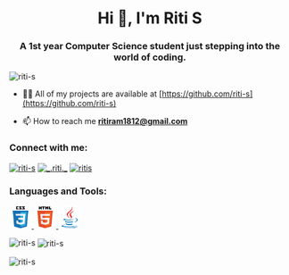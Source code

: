<h1 align="center">Hi 👋, I'm Riti S</h1>
<h3 align="center">A 1st year Computer Science student just stepping into the world of coding.</h3>

<p align="left"> <img src="https://komarev.com/ghpvc/?username=riti-s&label=Profile%20views&color=bd7ebe&style=flat" alt="riti-s" /> </p>

- 👨‍💻 All of my projects are available at [https://github.com/riti-s](https://github.com/riti-s)

- 📫 How to reach me **ritiram1812@gmail.com**

<h3 align="left">Connect with me:</h3>
<p align="left">
<a href="https://linkedin.com/in/riti-s" target="blank"><img align="center" src="https://cdn.jsdelivr.net/npm/simple-icons@3.0.1/icons/linkedin.svg" alt="riti-s" height="30" width="40" /></a>
<a href="https://instagram.com/_.riti._" target="blank"><img align="center" src="https://cdn.jsdelivr.net/npm/simple-icons@3.0.1/icons/instagram.svg" alt="_.riti._" height="30" width="40" /></a>
<a href="https://auth.geeksforgeeks.org/user/ritis" target="blank"><img align="center" src="https://cdn.jsdelivr.net/npm/simple-icons@3.0.1/icons/geeksforgeeks.svg" alt="ritis" height="30" width="40" /></a>
</p>

<h3 align="left">Languages and Tools:</h3>
<p align="left"> <a href="https://www.w3schools.com/css/" target="_blank"> <img src="https://raw.githubusercontent.com/devicons/devicon/master/icons/css3/css3-original-wordmark.svg" alt="css3" width="40" height="40"/> </a> <a href="https://www.w3.org/html/" target="_blank"> <img src="https://raw.githubusercontent.com/devicons/devicon/master/icons/html5/html5-original-wordmark.svg" alt="html5" width="40" height="40"/> </a> <a href="https://www.java.com" target="_blank"> <img src="https://raw.githubusercontent.com/devicons/devicon/master/icons/java/java-original.svg" alt="java" width="40" height="40"/> </a> </p>

<p><img align="left" src="https://github-readme-stats.vercel.app/api/top-langs?username=riti-s&show_icons=true&title_color=bd7ebe&text_color=bd7ebe&bg_color=fcfcfc&locale=en&layout=compact" alt="riti-s" /></p>

<p>&nbsp;<img align="center" src="https://github-readme-stats.vercel.app/api?username=riti-s&show_icons=true&title_color=bd7ebe&text_color=c47ebe&bg_color=ffffff&locale=en" alt="riti-s" /></p>

<p><img align="center" src="https://github-readme-streak-stats.herokuapp.com/?user=riti-s&theme=default" alt="riti-s" /></p>
